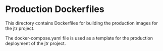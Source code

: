 # Production Dockerfiles

This directory contains Dockerfiles for building the production images for the jtr project.

The docker-compose.yaml file is used as a template for the production deployment of the jtr project.
